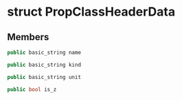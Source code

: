 # struct PropClassHeaderData


## Members

```cpp
public basic_string name

```

```cpp
public basic_string kind

```

```cpp
public basic_string unit

```

```cpp
public bool is_z

```



